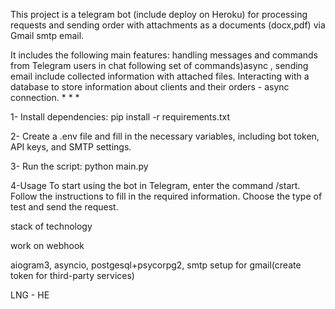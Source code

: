 This project is a telegram bot (include deploy on Heroku) for processing requests and sending order with attachments as a documents (docx,pdf)  via Gmail smtp email.

It includes the following main features:
handling messages and commands from Telegram users in chat following set of commands)async ,
sending email include collected  information with attached files. 
Interacting with a database to store information about clients and their orders - async connection. * * *

1- Install dependencies: pip install -r requirements.txt

2- Create a .env file and fill in the necessary variables, including bot token, API keys, and SMTP settings.

3- Run the script: python main.py

4-Usage To start using the bot in Telegram, enter the command /start. Follow the instructions to fill in the required information. Choose the type of test and send the request.

stack of technology

work on webhook 

aiogram3, asyncio, postgesql+psycorpg2, smtp setup for gmail(create token for third-party services)

LNG - HE 
